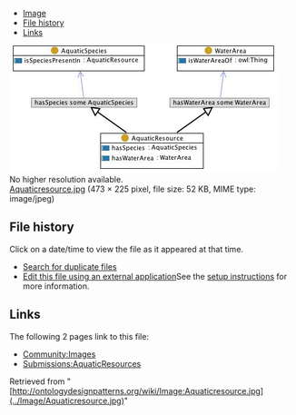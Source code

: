 * [Image](../Image/Aquaticresource.jpg#file)
* [File history](../Image/Aquaticresource.jpg#filehistory)
* [Links](../Image/Aquaticresource.jpg#filelinks)

[![Image:Aquaticresource.jpg](../images/c/c0/Aquaticresource.jpg)](../images/c/c0/Aquaticresource.jpg)  
No higher resolution available.  
[Aquaticresource.jpg](../images/c/c0/Aquaticresource.jpg)‎ (473 × 225 pixel, file size: 52 KB, MIME type: image/jpeg)

## File history

Click on a date/time to view the file as it appeared at that time.



  
* [Search for duplicate files](http://ontologydesignpatterns.org/wiki/Special:FileDuplicateSearch/Aquaticresource.jpg "Special:FileDuplicateSearch/Aquaticresource.jpg")
* [Edit this file using an external application](http://ontologydesignpatterns.org/wiki/index.php?title=Image:Aquaticresource.jpg&action=edit&externaledit=true&mode=file "Image:Aquaticresource.jpg")See the [setup instructions](http://www.mediawiki.org/wiki/Manual:External_editors "http://www.mediawiki.org/wiki/Manual:External_editors") for more information.

## Links



The following 2 pages link to this file:


* [Community:Images](../Community/Images "Community:Images")
* [Submissions:AquaticResources](../Submissions/AquaticResources "Submissions:AquaticResources")


Retrieved from "[http://ontologydesignpatterns.org/wiki/Image:Aquaticresource.jpg](../Image/Aquaticresource.jpg)"